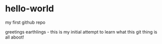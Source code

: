 # hello-world
my first github repo

greetings earthlings  - this is my initial attempt to learn what this git thing is all aboot!
